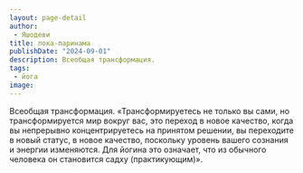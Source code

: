 ```yaml
---
layout: page-detail
author:
 - Яшодеви
title: лока-паринама
publishDate: "2024-09-01"
description: Всеобщая трансформация.
tags:
 - йога
image: 
---
```


Всеобщая трансформация.
	«Трансформируетесь не только вы сами, но трансформируется мир вокруг вас, это переход в новое качество, когда вы непрерывно концентрируетесь на принятом решении, вы переходите в новый статус, в новое качество, поскольку уровень вашего сознания и энергии изменяются. Для йогина это означает, что из обычного человека он становится садху (практикующим)».

